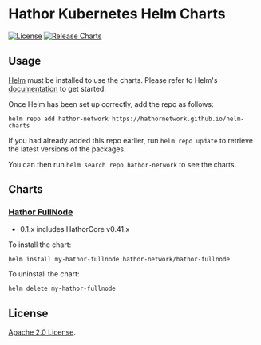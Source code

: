 # Hathor Kubernetes Helm Charts


[![License](https://img.shields.io/badge/License-Apache%202.0-blue.svg)](https://opensource.org/licenses/Apache-2.0) 
[![Release Charts](https://github.com/HathorNetwork/helm-charts/actions/workflows/release-chart.yml/badge.svg)](https://github.com/HathorNetwork/helm-charts/actions/workflows/release-chart.yml)

## Usage

[Helm](https://helm.sh) must be installed to use the charts.  Please refer to
Helm's [documentation](https://helm.sh/docs) to get started.

Once Helm has been set up correctly, add the repo as follows:

    helm repo add hathor-network https://hathornetwork.github.io/helm-charts

If you had already added this repo earlier, run `helm repo update` to retrieve
the latest versions of the packages.

You can then run `helm search repo
hathor-network` to see the charts.


## Charts

### [Hathor FullNode](https://github.com/HathorNetwork/helm-charts/blob/main/charts/hathor-full-node)
- 0.1.x includes HathorCore v0.41.x

To install the chart:

    helm install my-hathor-fullnode hathor-network/hathor-fullnode

To uninstall the chart:

    helm delete my-hathor-fullnode

## License

<!-- Keep full URL links to repo files because this README syncs from main to gh-pages.  -->

[Apache 2.0 License](https://github.com/HathorNetwork/helm-charts/blob/main/LICENSE).
